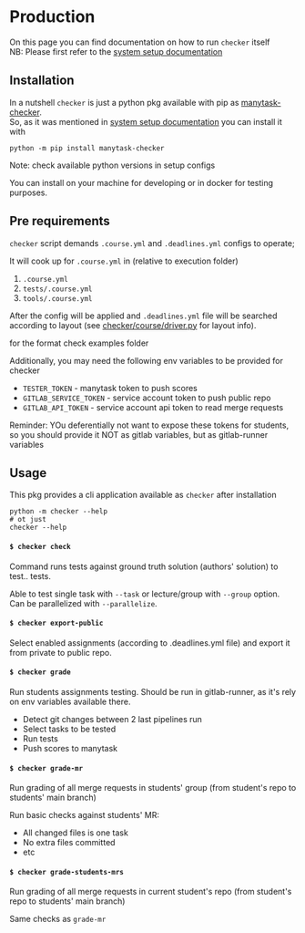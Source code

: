 # Production

On this page you can find documentation on how to run `checker` itself  
NB: Please first refer to the [system setup documentation](./ignore_me__system_setup)


## Installation 

In a nutshell `checker` is just a python pkg available with pip as [manytask-checker](https://pypi.org/project/manytask-checker/).  
So, as it was mentioned in  [system setup documentation](./ignore_me__system_setup) you can install it with
```shell
python -m pip install manytask-checker
```
Note: check available python versions in setup configs 

You can install on your machine for developing or in docker for testing purposes.


## Pre requirements

`checker` script demands `.course.yml` and `.deadlines.yml` configs to operate;  

It will cook up for `.course.yml` in (relative to execution folder)

1. `.course.yml`
2. `tests/.course.yml`
3. `tools/.course.yml`

After the config will be applied and `.deadlines.yml` file will be searched according to layout 
(see [checker/course/driver.py](../checker/course/driver.py) for layout info). 

for the format check examples folder


Additionally, you may need the following env variables to be provided for checker 
* `TESTER_TOKEN` - manytask token to push scores 
* `GITLAB_SERVICE_TOKEN` - service account token to push public repo
* `GITLAB_API_TOKEN` - service account api token to read merge requests  

Reminder: YOu deferentially not want to expose these tokens for students, 
so you should provide it NOT as gitlab variables, but as gitlab-runner variables


## Usage 

This pkg provides a cli application available as `checker` after installation 
```shell
python -m checker --help
# ot just
checker --help
```

#### `$ checker check`

Command runs tests against ground truth solution (authors' solution) to test.. tests.  

Able to test single task with `--task` or lecture/group with `--group` option.  
Can be parallelized with `--parallelize`.


#### `$ checker export-public`

Select enabled assignments (according to .deadlines.yml file) and export it from private to public repo.


#### `$ checker grade`

Run students assignments testing. Should be run in gitlab-runner, as it's rely on env variables available there. 

* Detect git changes between 2 last pipelines run 
* Select tasks to be tested 
* Run tests 
* Push scores to manytask 


#### `$ checker grade-mr`

Run grading of all merge requests in students' group (from student's repo to students' main branch) 

Run basic checks against students' MR:

* All changed files is one task
* No extra files committed
* etc


#### `$ checker grade-students-mrs`

Run grading of all merge requests in current student's repo (from student's repo to students' main branch) 

Same checks as `grade-mr`

